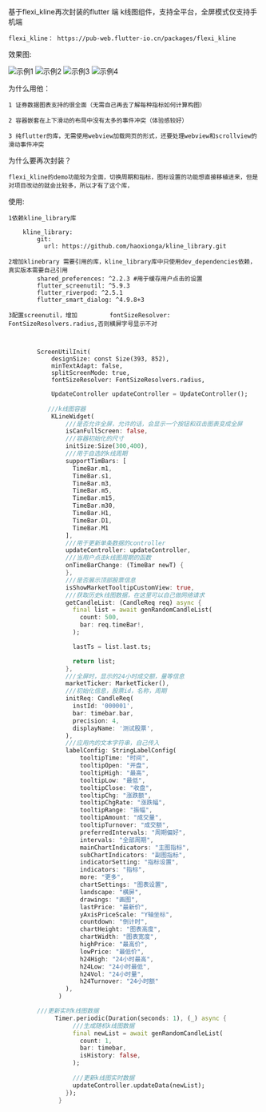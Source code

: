 基于flexi_kline再次封装的flutter 端 k线图组件，支持全平台，全屏模式仅支持手机端

    flexi_kline： https://pub-web.flutter-io.cn/packages/flexi_kline

效果图:

![示例1](/demo/images/1.jpg "图片标题")
![示例2](/demo/images/2.jpg "图片标题")
![示例3](/demo/images/3.jpg "图片标题")
![示例4](/demo/images/4.jpg "图片标题")


为什么用他：

    1 证券数据图表支持的很全面（无需自己再去了解每种指标如何计算构图）

    2 容器嵌套在上下滑动的布局中没有太多的事件冲突（体验感较好）

    3 纯flutter的库，无需使用webview加载网页的形式，还要处理webview和scrollview的滑动事件冲突

为什么要再次封装？
    
    flexi_kline的demo功能较为全面，切换周期和指标，图标设置的功能想直接移植进来，但是对项目改动的就会比较多，所以才有了这个库，



使用:

    1依赖kline_library库

        kline_library:
            git:
              url: https://github.com/haoxionga/kline_library.git
        
    2增加klinebrary 需要引用的库，kline_library库中只使用dev_dependencies依赖，真实版本需要自己引用
            shared_preferences: ^2.2.3 #用于缓存用户点击的设置
            flutter_screenutil: ^5.9.3
            flutter_riverpod: ^2.5.1
            flutter_smart_dialog: ^4.9.8+3

    3配置screenutil，增加         fontSizeResolver: FontSizeResolvers.radius,否则横屏字号显示不对 

            

            ScreenUtilInit(
                designSize: const Size(393, 852),
                minTextAdapt: false,
                splitScreenMode: true,
                fontSizeResolver: FontSizeResolvers.radius,

```dart
            UpdateController updateController = UpdateController();
            
           ///k线图容器
            KLineWidget(
                ///是否允许全屏，允许的话，会显示一个按钮和双击图表变成全屏
                isCanFullScreen: false,
                ///容器初始化的尺寸
                initSize:Size(300,400),
                ///用于自选的k线周期
                supportTimBars: [
                  TimeBar.m1,
                  TimeBar.s1,
                  TimeBar.m3,
                  TimeBar.m5,
                  TimeBar.m15,
                  TimeBar.m30,
                  TimeBar.H1,
                  TimeBar.D1,
                  TimeBar.M1
                ],
                ///用于更新单条数据的controller
                updateController: updateController,
                ///当用户点击k线图周期的函数
                onTimeBarChange: (TimeBar newT) {
                },
                ///是否展示顶部股票信息
                isShowMarketTooltipCustomView: true,
                ///获取历史k线图数据，在这里可以自己做网络请求
                getCandleList: (CandleReq req) async {
                  final list = await genRandomCandleList(
                    count: 500,
                    bar: req.timeBar!,
                  );

                  lastTs = list.last.ts;

                  return list;
                },
                ///全屏时，显示的24小时成交额，量等信息
                marketTicker: MarketTicker(),
                ///初始化信息，股票id，名称，周期
                initReq: CandleReq(
                  instId: '000001',
                  bar: timebar.bar,
                  precision: 4,
                  displayName: '测试股票',
                ),
                ///应用内的文本字符串，自己传入
                labelConfig: StringLabelConfig(
                    tooltipTime: "时间",
                    tooltipOpen: "开盘",
                    tooltipHigh: "最高",
                    tooltipLow: "最低",
                    tooltipClose: "收盘",
                    tooltipChg: "涨跌额",
                    tooltipChgRate: "涨跌幅",
                    tooltipRange: "振幅",
                    tooltipAmount: "成交量",
                    tooltipTurnover: "成交额",
                    preferredIntervals: "周期偏好",
                    intervals: "全部周期",
                    mainChartIndicators: "主图指标",
                    subChartIndicators: "副图指标",
                    indicatorSetting: "指标设置",
                    indicators: "指标",
                    more: "更多",
                    chartSettings: "图表设置",
                    landscape: "横屏",
                    drawings: "画图",
                    lastPrice: "最新价",
                    yAxisPriceScale: "Y轴坐标",
                    countdown: "倒计时",
                    chartHeight: "图表高度",
                    chartWidth: "图表宽度",
                    highPrice: "最高价",
                    lowPrice: "最低价",
                    h24High: "24小时最高",
                    h24Low: "24小时最低",
                    h24Vol: "24小时量",
                    h24Turnover: "24小时额"
                ),
              )

        ///更新实时k线图数据
             Timer.periodic(Duration(seconds: 1), (_) async {
                  ///生成随机k线图数据
                  final newList = await genRandomCandleList(
                    count: 1,
                    bar: timebar,
                    isHistory: false,
                  );
                  
                  ///更新k线图实时数据
                  updateController.updateData(newList);
                });
              }